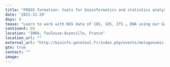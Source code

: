 ```yaml
---
title: "FROGS formation: tools for bioinformatics and statistics analyses with amplicon metagenomics data "
date: '2021-11-29'
days: 4
tease: "Learn to work with NGS data of 16S, 18S, ITS … DNA using our Galaxy instance and the FROGS pipeline."
continent: EU
location: "INRA, Toulouse-Auzeville, France"
location_url: ""
external_url: "http://bioinfo.genotoul.fr/index.php/events/metagenomic-amplicons-and-stats-with-frogs/"
gtn: true
contact: ""
image: 
---
```

